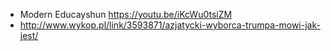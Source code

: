 - Modern Educayshun https://youtu.be/iKcWu0tsiZM
- http://www.wykop.pl/link/3593871/azjatycki-wyborca-trumpa-mowi-jak-jest/
